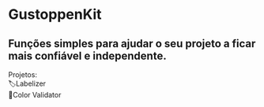 # GustoppenKit
Funções simples para ajudar o seu projeto a ficar mais confiável e independente.
------------
Projetos:<br>
🏷️Labelizer<br>
🎨Color Validator<br>
